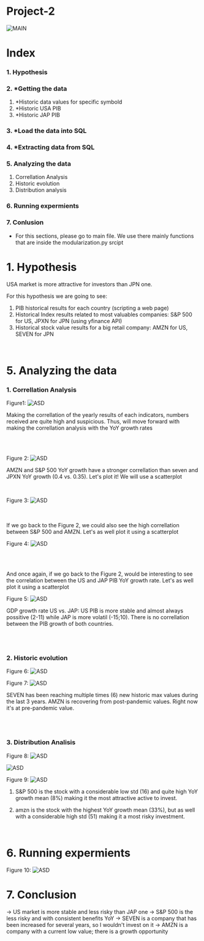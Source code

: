 # Project-2

![MAIN](https://media4.giphy.com/media/67ThRZlYBvibtdF9JH/giphy.gif)

# Index
### 1. Hypothesis
### 2. *Getting the data
1. *Historic data values for specific symbold
2. *Historic USA PIB
3. *Historic JAP PIB
### 3. *Load the data into SQL
### 4. *Extracting data from SQL
### 5. Analyzing the data
1. Correllation Analysis
2. Historic evolution
3. Distribution analysis
### 6. Running expermients
### 7. Conlusion 

* For this sections, please go to main file. We use there mainly functions that are inside the modularization.py srcipt

# 1. Hypothesis

USA market is more attractive for investors than JPN one. 

For this hypothesis we are going to see:

1. PIB historical results for each country (scripting a web page)
2. Historical Index results related to most valuables companies: S&P 500 for US, JPXN for JPN (using yfinance API)
3. Historical stock value results for a big retail company: AMZN for US, SEVEN for JPN

<br/>

# 5. Analyzing the data


### 1. Correllation Analysis 

Figure1:
![ASD](Images/2.%20Yearly%20results%20crrellation.png)

Making the correllation of the yearly results of each indicators, numbers received are quite high and suspicious. Thus, will move forward with making the correllation analysis with the YoY growth rates

<br/>
<br/>

Figure 2:
![ASD](Images/1.%20YoY%20growth%20rates%20correllation.png)


AMZN and S&P 500 YoY growth have a stronger correllation than seven and JPXN YoY growth (0.4 vs. 0.35). Let's plot it! We will use a scatterplot

<br/>

Figure 3:
![ASD](Images/4.%20JAP%20and%20US%20retail%20comp%20and%20ETF%20corr.png)

<br/>
<br/>
If we go back to the Figure 2, we could also see the high correllation between S&P 500 and AMZN. Let's as well plot it using a scatterplot

<br/>

Figure 4:
![ASD](Images/5.%20JPXN%20and%20SPY%20correllation.png)

<br/>
<br/>

And once again, if we go back to the Figure 2, would be interesting to see the correlation between the US and JAP PIB YoY growth rate. Let's as well plot it using a scatterplot

Figure 5:
![ASD](Images/3.%20US%20and%20JAP%20GDP%20YoY%20growth%20rates.png)

GDP growth rate US vs. JAP: US PIB is more stable and almost always possitive (2-11) while JAP is more volatil (-15;10). There is no correllation between the PIB growth of both countries.

<br/>
<br/>

### 2. Historic evolution

Figure 6:
![ASD](Images/6.%20AMZN%20and%20SPY%20historic%20evolution.png)

Figure 7:
![ASD](Images/7.%20SEVEN%20and%20JPXN%20historic%20evolution.png)

SEVEN has been reaching multiple times (6) new historic max values during the last 3 years. AMZN is recovering from post-pandemic values. Right now it's at pre-pandemic value.

<br/>
<br/>

### 3. Distribution Analisis

Figure 8:
![ASD](Images/8.%20SPY%20and%20AMZN%20WoW%20growth%20rate%20distributionn.png)


![ASD](Images/Indicators.PNG)


Figure 9:
![ASD](Images/9.%20stock%20values%20YoY%20growth%20rate%20distribution.png)

1. S&P 500 is the stock with a considerable low std (16) and quite high YoY growth mean (8%) making it the most attractive active to invest.

2. amzn is the stock with the highest YoY growth mean (33%), but as well with a considerable high std (51) making it a most risky investment.

<br/>

# 6. Running expermients

Figure 10:
![ASD](Images/10.%20Experiment%20distribution.png)

# 7. Conclusion

-> US market is more stable and less risky than JAP one
-> S&P 500 is the less risky and with consistent benefits YoY
-> SEVEN is a company that has been increased for several years, so I wouldn't invest on it
-> AMZN is a company with a current low value; there is a growth opportunity